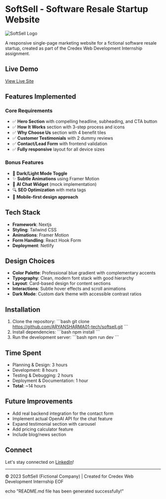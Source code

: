 # SoftSell - Software Resale Startup Website

![SoftSell Logo](/language.png) <!-- Replace with your actual logo -->

A responsive single-page marketing website for a fictional software resale startup, created as part of the Credex Web Development Internship assignment.

## Live Demo

[View Live Site](https://softsell-demo.netlify.app) <!-- Replace with your actual deployment URL -->

## Features Implemented

### Core Requirements
- ✅ **Hero Section** with compelling headline, subheading, and CTA button
- ✅ **How It Works** section with 3-step process and icons
- ✅ **Why Choose Us** section with 4 benefit tiles
- ✅ **Customer Testimonials** with 2 dummy reviews
- ✅ **Contact/Lead Form** with frontend validation
- ✅ **Fully responsive** layout for all device sizes

### Bonus Features
- 🎨 **Dark/Light Mode Toggle**
- ✨ **Subtle Animations** using Framer Motion
- 🤖 **AI Chat Widget** (mock implementation)
- 🔍 **SEO Optimization** with meta tags
- 📱 **Mobile-first design approach**

## Tech Stack

- **Framework**: Nextjs
- **Styling**: Tailwind CSS
- **Animations**: Framer Motion
- **Form Handling**: React Hook Form
- **Deployment**: Netlify

## Design Choices

- **Color Palette**: Professional blue gradient with complementary accents
- **Typography**: Clean, modern font stack with good hierarchy
- **Layout**: Card-based design for content sections
- **Interactions**: Subtle hover effects and scroll animations
- **Dark Mode**: Custom dark theme with accessible contrast ratios

## Installation

1. Clone the repository:
   \`\`\`bash
   git clone https://github.com/ARYANSHARMA01-tech/softsell.git
   \`\`\`
2. Install dependencies:
   \`\`\`bash
   npm install
   \`\`\`
3. Run the development server:
   \`\`\`bash
   npm run dev
   \`\`\`

## Time Spent

- Planning & Design: 3 hours
- Development: 8 hours
- Testing & Debugging: 2 hours
- Deployment & Documentation: 1 hour
- **Total**: ~14 hours

## Future Improvements

- Add real backend integration for the contact form
- Implement actual OpenAI API for the chat feature
- Expand testimonial section with carousel
- Add pricing calculator feature
- Include blog/news section

## Connect

Let's stay connected on [LinkedIn](https://www.linkedin.com/in/aryan-sharma1603/)!

---

© 2023 SoftSell (Fictional Company) | Created for Credex Web Development Internship
EOF

echo "README.md file has been generated successfully!"